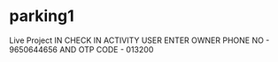# parking1
Live Project
IN CHECK IN ACTIVITY USER ENTER OWNER PHONE NO - 9650644656
AND OTP CODE - 013200
